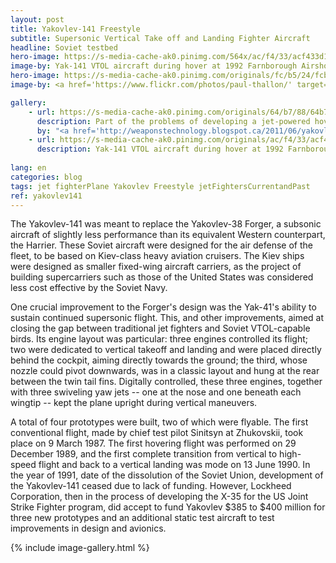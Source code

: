 ```yaml
---
layout: post
title: Yakovlev-141 Freestyle
subtitle: Supersonic Vertical Take off and Landing Fighter Aircraft
headline: Soviet testbed
hero-image: https://s-media-cache-ak0.pinimg.com/564x/ac/f4/33/acf433d17f4ae749aca170452fcc8f4c.jpg
image-by: Yak-141 VTOL aircraft during hover at 1992 Farnborough Airshow
hero-image: https://s-media-cache-ak0.pinimg.com/originals/fc/b5/24/fcb524a67bb0fd6d47e78d733b7cb1b2.jpg
image-by: <a href='https://www.flickr.com/photos/paul-thallon/' target='_new'>Paul Thallon - Aviation Photos</a> on <a href='https://www.flickr.com/photos/paul-thallon/15487316309/' target='_new'>Flickr</a>

gallery:
    - url: https://s-media-cache-ak0.pinimg.com/originals/64/b7/88/64b788ff138375f994780fc644d6cd90.jpg
      description: Part of the problems of developing a jet-powered hovering aircraft is heat buildup. Although 26% shielded by heat-resistant titanium, graphite, and composites, the aircraft could not safely hover for more than 2½ minutes due to heat limitations.
      by: "<a href='http://weaponstechnology.blogspot.ca/2011/06/yakovlev-yak-141-nato-code-freestyle.html' target='_new'>WEAPONS TECHNOLOGY</a>"
    - url: https://s-media-cache-ak0.pinimg.com/originals/ac/f4/33/acf433d17f4ae749aca170452fcc8f4c.jpg
      description: Yak-141 VTOL aircraft during hover at 1992 Farnborough Airshow
      
lang: en
categories: blog
tags: jet fighterPlane Yakovlev Freestyle jetFightersCurrentandPast
ref: yakovlev141
---
```

The Yakovlev-141 was meant to replace the Yakovlev-38 Forger, a subsonic aircraft of slightly less performance than its equivalent Western counterpart, the Harrier. These Soviet aircraft were designed for the air defense of the fleet, to be based on Kiev-class heavy aviation cruisers. The Kiev ships were designed as smaller fixed-wing aircraft carriers, as the project of building supercarriers such as those of the United States was considered less cost effective by the Soviet Navy.

One crucial improvement to the Forger's design was the Yak-41's ability to sustain continued supersonic flight. This, and other improvements, aimed at closing the gap between traditional jet fighters and Soviet VTOL-capable birds. Its engine layout was particular: three engines controlled its flight; two were dedicated to vertical takeoff and landing and were placed directly behind the cockpit, aiming directly towards the ground; the third, whose nozzle could pivot downwards, was in a classic layout and hung at the rear between the twin tail fins. Digitally controlled, these three engines, together with three swiveling yaw jets -- one at the nose and one beneath each wingtip -- kept the plane upright during vertical maneuvers. 

A total of four prototypes were built, two of which were flyable. The first conventional flight, made by chief test pilot Sinitsyn at  Zhukovskii, took place on 9 March 1987. The first hovering flight was performed on 29 December 1989, and the first complete transition from vertical to high-speed flight and back to a vertical landing was mode on 13 June 1990. In the year of 1991, date of the dissolution of the Soviet Union, development of the Yakovlev-141 ceased due to lack of funding. However, Lockheed Corporation, then in the process of developing the X-35 for the US Joint Strike Fighter program, did accept to fund Yakovlev $385 to $400 million for three new prototypes and an additional static test aircraft to test improvements in design and avionics.

{% include image-gallery.html %}
